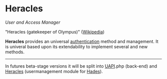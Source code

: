 Heracles
========

*User and Access Manager*

"Heracles (gatekeeper of Olympus)" ([Wikipedia](http://en.wikipedia.org/wiki/Heracles))

**Heracles** provides an universal [authentication](manual/function.authenticate.md) method and management. It is univeral based upon its extendability to implement several and new methods.

<!--
**Heracles** is a Graphical User Interface on top of [UAPI](https://github.com/sentfanwyaerda/UAPI).

### Dependencies:
- [UAPI](https://github.com/sentfanwyaerda/UAPI)
-->

------
In futures beta-stage versions it will be split into [UAPI](https://github.com/sentfanwyaerda/UAPI).php (back-end) and [Heracles](https://github.com/sentfanwyaerda/Heracles) (usermanagement module for [Hades](https://github.com/sentfanwyaerda/Hades)). 
